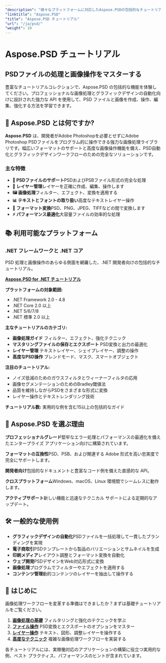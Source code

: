 ```yaml
---
"description": "様々なプラットフォームに対応したAspose.PSDの包括的なチュートリアルとガイド。豊富なチュートリアルコレクションで、PSDファイルの操作、画像処理、レイヤー管理、高度な編集機能を習得できます。"
"linktitle": "Aspose.PSD"
"title": "Aspose.PSD チュートリアル"
"url": "/ja/psd/"
"weight": 10
---
```


# Aspose.PSD チュートリアル

## PSDファイルの処理と画像操作をマスターする

豊富なチュートリアルコレクションで、Aspose.PSD の包括的な機能を体験してください。プロフェッショナルな画像処理とグラフィックデザインの自動化向けに設計された強力な API を使用して、PSD ファイルと画像を作成、操作、編集、強化する方法を学習できます。

## 🚀 Aspose.PSD とは何ですか?

**Aspose.PSD** は、開発者がAdobe Photoshopを必要とせずにAdobe Photoshop PSDファイルをプログラム的に操作できる強力な画像処理ライブラリです。幅広いフォーマットのサポートと高度な画像操作機能を備え、PSD自動化とグラフィックデザインワークフローのための完全なソリューションです。

### 主な特徴
- **📁 PSDファイルのサポート**PSDおよびPSBファイル形式の完全な処理
- **🎨 レイヤー管理**レイヤーを正確に作成、編集、操作します
- **🖼️ 画像処理**フィルター、エフェクト、変換を適用する
- **📊 テキストとフォントの取り扱い**高度なテキストレイヤー操作
- **🔄 フォーマット変換**PSD、PNG、JPEG、TIFFなどの間で変換します
- **⚡ パフォーマンス最適化**大容量ファイルの効率的な処理

## 📚 利用可能なプラットフォーム

### .NET フレームワークと .NET コア
PSD 処理と画像操作のあらゆる側面を網羅した、.NET 開発者向けの包括的なチュートリアル。

**[Aspose.PSD for .NET チュートリアル](./net/)**

**プラットフォームの対象範囲:**
- .NET Framework 2.0 - 4.8
- .NET Core 2.0 以上
- .NET 5/6/7/8
- .NET 標準 2.0 以上

**主なチュートリアルのカテゴリ:**
- **画像処理ガイド** フィルター、エフェクト、強化テクニック
- **マスタリングファイルの保存とエクスポート** PSD変換と出力の最適化
- **レイヤー管理** テキストレイヤー、シェイプレイヤー、調整の操作
- **高度なPSD操作** ブレンドモード、マスク、スマートオブジェクト

**注目のチュートリアル:**
- ノイズ低減のためのガウスフィルタとウィーナーフィルタの応用
- 画像セグメンテーションのためのBradley閾値法
- 品質を維持しながらPSDをさまざまな形式に変換
- レイヤー操作とテキストレンダリング技術

**チュートリアル数:** 実用的な例を含む15以上の包括的なガイド


## 🎯 Aspose.PSD を選ぶ理由

**プロフェッショナルグレード**堅牢なエラー処理とパフォーマンスの最適化を備えたエンタープライズ アプリケーション向けに構築されています。

**フォーマットの互換性**PSD、PSB、および関連する Adobe 形式を高い忠実度で完全にサポートします。

**開発者向け**包括的なドキュメントと豊富なコード例を備えた直感的な API。

**クロスプラットフォーム**Windows、macOS、Linux 環境間でシームレスに動作します。

**アクティブサポート**新しい機能と迅速なテクニカル サポートによる定期的なアップデート。


## 🛠️ 一般的な使用例

- **グラフィックデザインの自動化**PSDファイルを一括処理して一貫したブランディングを実現
- **電子商取引**PSDテンプレートから製品のバリエーションとサムネイルを生成  
- **印刷メディア**レイアウト調整とフォーマット変換を自動化
- **ウェブ開発**PSDデザインをWeb対応形式に変換
- **画像処理**プログラムでフィルターやエフェクトを適用する
- **コンテンツ管理**動的コンテンツのレイヤーを抽出して操作する


## 📖 はじめに

画像処理ワークフローを変革する準備はできましたか？まずは基礎チュートリアルをご覧ください。

1. **[画像処理の基礎](./net/guide-image-processing/)** フィルタリングと強化のテクニックを学ぶ
2. **[ファイル操作](./net/mastering-file-saving-and-exporting/)** PSD変換とエクスポートのオプションをマスター
3. **[レイヤー操作](./net/)** テキスト、図形、調整レイヤーを操作する
4. **[高度なテクニック](./net/)** 複雑な画像処理ワークフローを実装する

各チュートリアルには、実稼働対応のアプリケーションの構築に役立つ実用的な例、ベスト プラクティス、パフォーマンスのヒントが含まれています。